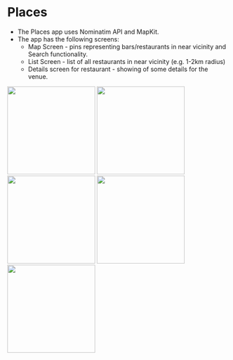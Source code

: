 # Places
- The Places app uses Nominatim API and MapKit.
- The app has the following screens:
  - Map Screen - pins representing bars/restaurants in near vicinity and Search functionality.
  - List Screen - list of all restaurants in near vicinity (e.g. 1-2km radius)
  - Details screen for restaurant - showing of some details for the venue.
  
<p float="left">
  <img src="https://user-images.githubusercontent.com/53311325/230575468-747f39d5-dbfd-4aae-89b8-58228033ff04.jpeg" width="200">
  <img src="https://user-images.githubusercontent.com/53311325/230575472-e035f71d-ed36-4960-aa3b-10b3995bf625.jpeg" width="200">
  <img src="https://user-images.githubusercontent.com/53311325/230575474-dbc5836e-b777-4910-b228-ae8d21d5b92d.jpeg" width="200">
  <img src="https://user-images.githubusercontent.com/53311325/230575478-18fdd1ec-c434-4039-9811-858aa95654a2.jpeg" width="200">
  <img src="https://user-images.githubusercontent.com/53311325/230575480-718fccb1-e440-4453-afca-b161119621cc.jpeg" width="200">
</p>
